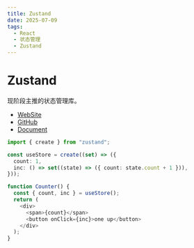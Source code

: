```yaml
---
title: Zustand
date: 2025-07-09
tags:
  - React
  - 状态管理
  - Zustand
---
```


# Zustand

现阶段主推的状态管理库。

- [WebSite](https://zustand-demo.pmnd.rs/)
- [GitHub](https://github.com/pmndrs/zustand)
- [Document](https://zustand.docs.pmnd.rs/getting-started/introduction)

```ts
import { create } from "zustand";

const useStore = create((set) => ({
  count: 1,
  inc: () => set((state) => ({ count: state.count + 1 })),
}));

function Counter() {
  const { count, inc } = useStore();
  return (
    <div>
      <span>{count}</span>
      <button onClick={inc}>one up</button>
    </div>
  );
}
```
